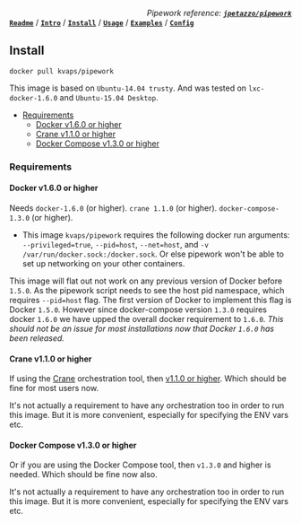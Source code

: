 *<div align=right>Pipework reference:* ***[`jpetazzo/pipework`](https://github.com/jpetazzo/pipework/blob/master/README.md)</div>***
**[`Readme`](../README.md)** / **[`Intro`](0.%20Introduction.md)** / **[`Install`](1.%20Install.md)** / **[`Usage`](2.%20Usage.md)** / **[`Examples`](3.%20Examples.md)** / **[`Config`](4.%20Config.md)**

## Install

    docker pull kvaps/pipework

This image is based on `Ubuntu-14.04 trusty`. And was tested on `lxc-docker-1.6.0` and `Ubuntu-15.04 Desktop`.

<!-- START doctoc generated TOC please keep comment here to allow auto update -->
<!-- DON'T EDIT THIS SECTION, INSTEAD RE-RUN doctoc TO UPDATE -->
 

- [Requirements](#requirements)
  - [Docker v1.6.0 or higher](#docker-v160-or-higher)
  - [Crane v1.1.0 or higher](#crane-v110-or-higher)
  - [Docker Compose v1.3.0 or higher](#docker-compose-v130-or-higher)

<!-- END doctoc generated TOC please keep comment here to allow auto update -->

<a name="requirements"/>

### Requirements

#### Docker v1.6.0 or higher

Needs `docker-1.6.0` (or higher). `crane 1.1.0` (or higher). `docker-compose-1.3.0` (or higher).

* This image `kvaps/pipework` requires the following docker run arguments: `--privileged=true`, `--pid=host`, `--net=host`, and `-v /var/run/docker.sock:/docker.sock`. Or else pipework won't be able to set up networking on your other containers.

This image will flat out not work on any previous version of Docker before `1.5.0`. As the pipework script needs to see the host pid namespace, which requires `--pid=host` flag. The first version of Docker to implement this flag is Docker `1.5.0`. However since docker-compose version `1.3.0` requires docker `1.6.0` we have upped the overall docker requirement to `1.6.0`. *This should not be an issue for most installations now that Docker `1.6.0` has been released.*

#### Crane v1.1.0 or higher

If using the [Crane](https://github.com/michaelsauter/crane/blob/master/README.md) orchestration tool, then [v1.1.0 or higher](https://github.com/michaelsauter/crane/releases/latest). Which should be fine for most users now.

It's not actually a requirement to have any orchestration too in order to run this image. But it is more convenient, especially for specifying the ENV vars etc.

#### Docker Compose v1.3.0 or higher

Or if you are using the Docker Compose tool, then `v1.3.0` and higher is needed. Which should be fine now also.

It's not actually a requirement to have any orchestration too in order to run this image. But it is more convenient, especially for specifying the ENV vars etc.

